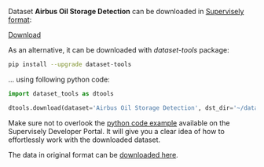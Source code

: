 Dataset **Airbus Oil Storage Detection** can be downloaded in [Supervisely format](https://developer.supervisely.com/api-references/supervisely-annotation-json-format):

 [Download](https://assets.supervisely.com/supervisely-supervisely-assets-public/teams_storage/W/Y/XP/wufkuFH14LDg7VzxMCkl3lveFLNgZUpM8tsiIPk3ssFcQuj7ko8ZqZ6HCe8oWb413pdcNfuCSC1G1XWpoTzw4aBxikYouVPvv0K7AlGprAz4c7oFBhUhemAOhy3Y.tar)

As an alternative, it can be downloaded with *dataset-tools* package:
``` bash
pip install --upgrade dataset-tools
```

... using following python code:
``` python
import dataset_tools as dtools

dtools.download(dataset='Airbus Oil Storage Detection', dst_dir='~/dataset-ninja/')
```
Make sure not to overlook the [python code example](https://developer.supervisely.com/getting-started/python-sdk-tutorials/iterate-over-a-local-project) available on the Supervisely Developer Portal. It will give you a clear idea of how to effortlessly work with the downloaded dataset.

The data in original format can be [downloaded here](https://www.kaggle.com/datasets/airbusgeo/airbus-oil-storage-detection-dataset/download?datasetVersionNumber=1).